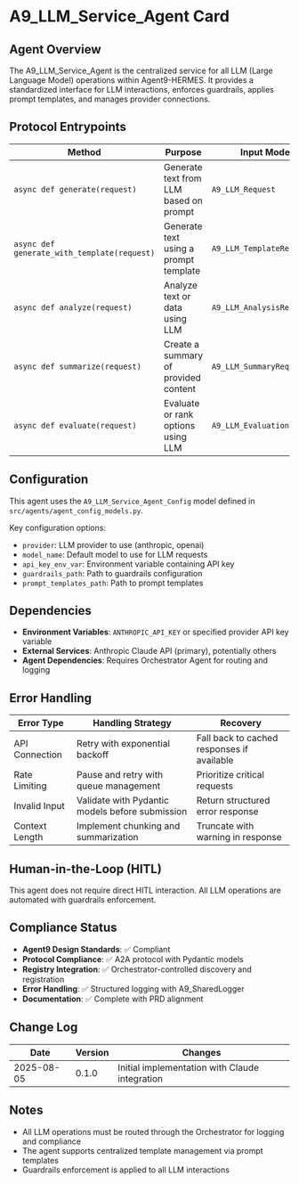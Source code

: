 # A9_LLM_Service_Agent Card

## Agent Overview

The A9_LLM_Service_Agent is the centralized service for all LLM (Large Language Model) operations within Agent9-HERMES. It provides a standardized interface for LLM interactions, enforces guardrails, applies prompt templates, and manages provider connections.

## Protocol Entrypoints

| Method | Purpose | Input Model | Output Model |
|--------|---------|-------------|--------------|
| `async def generate(request)` | Generate text from LLM based on prompt | `A9_LLM_Request` | `A9_LLM_Response` |
| `async def generate_with_template(request)` | Generate text using a prompt template | `A9_LLM_TemplateRequest` | `A9_LLM_Response` |
| `async def analyze(request)` | Analyze text or data using LLM | `A9_LLM_AnalysisRequest` | `A9_LLM_AnalysisResponse` |
| `async def summarize(request)` | Create a summary of provided content | `A9_LLM_SummaryRequest` | `A9_LLM_SummaryResponse` |
| `async def evaluate(request)` | Evaluate or rank options using LLM | `A9_LLM_EvaluationRequest` | `A9_LLM_EvaluationResponse` |

## Configuration

This agent uses the `A9_LLM_Service_Agent_Config` model defined in `src/agents/agent_config_models.py`.

Key configuration options:
- `provider`: LLM provider to use (anthropic, openai)
- `model_name`: Default model to use for LLM requests
- `api_key_env_var`: Environment variable containing API key
- `guardrails_path`: Path to guardrails configuration
- `prompt_templates_path`: Path to prompt templates

## Dependencies

- **Environment Variables**: `ANTHROPIC_API_KEY` or specified provider API key variable
- **External Services**: Anthropic Claude API (primary), potentially others
- **Agent Dependencies**: Requires Orchestrator Agent for routing and logging

## Error Handling

| Error Type | Handling Strategy | Recovery |
|------------|-------------------|----------|
| API Connection | Retry with exponential backoff | Fall back to cached responses if available |
| Rate Limiting | Pause and retry with queue management | Prioritize critical requests |
| Invalid Input | Validate with Pydantic models before submission | Return structured error response |
| Context Length | Implement chunking and summarization | Truncate with warning in response |

## Human-in-the-Loop (HITL)

This agent does not require direct HITL interaction. All LLM operations are automated with guardrails enforcement.

## Compliance Status

- **Agent9 Design Standards**: ✅ Compliant
- **Protocol Compliance**: ✅ A2A protocol with Pydantic models
- **Registry Integration**: ✅ Orchestrator-controlled discovery and registration
- **Error Handling**: ✅ Structured logging with A9_SharedLogger
- **Documentation**: ✅ Complete with PRD alignment

## Change Log

| Date | Version | Changes |
|------|---------|---------|
| 2025-08-05 | 0.1.0 | Initial implementation with Claude integration |

## Notes

- All LLM operations must be routed through the Orchestrator for logging and compliance
- The agent supports centralized template management via prompt templates
- Guardrails enforcement is applied to all LLM interactions
